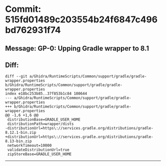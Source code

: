 # Commit: 515fd01489c203554b24f6847c496bd762931f74
## Message: GP-0: Upping Gradle wrapper to 8.1
## Diff:
```
diff --git a/Ghidra/RuntimeScripts/Common/support/gradle/gradle-wrapper.properties b/Ghidra/RuntimeScripts/Common/support/gradle/gradle-wrapper.properties
index e18bc253b85..37f853b1c84 100644
--- a/Ghidra/RuntimeScripts/Common/support/gradle/gradle-wrapper.properties
+++ b/Ghidra/RuntimeScripts/Common/support/gradle/gradle-wrapper.properties
@@ -1,6 +1,6 @@
 distributionBase=GRADLE_USER_HOME
 distributionPath=wrapper/dists
-distributionUrl=https\://services.gradle.org/distributions/gradle-8.12.1-bin.zip
+distributionUrl=https\://services.gradle.org/distributions/gradle-8.13-bin.zip
 networkTimeout=10000
 validateDistributionUrl=true
 zipStoreBase=GRADLE_USER_HOME
```
-----------------------------------
